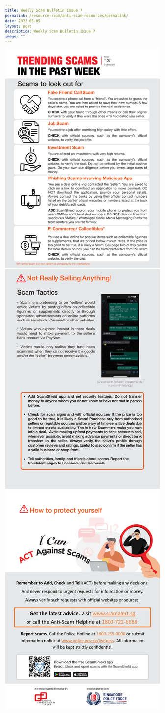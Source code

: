 ```yaml
---
title: Weekly Scam Bulletin Issue 7
permalink: /resource-room/anti-scam-resources/permalink/
date: 2023-05-05
layout: post
description: Weekly Scam Bulletin Issue 7
image: ""
---
```

![Weekly Bulletin Issue 7 - Scams to look out for](/images/SPEO%20Weekly%20Bulletin/wsb-07-01.jpg)
![Weekly Bulletin Issue 7 - Scam Tactics](/images/SPEO%20Weekly%20Bulletin/wsb-07-02.jpg)
![Weekly Bulletin Issue 7 - How to protect yourself](/images/SPEO%20Weekly%20Bulletin/weekly%20scams%20bulletin%20issue%2011%20(finalised%20copy)_003.png)